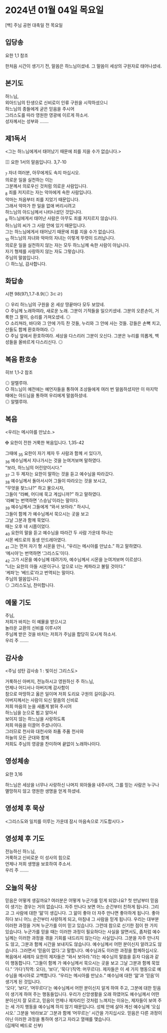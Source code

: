 # 2024년 01월 04일 목요일

[백] 주님 공현 대축일 전 목요일  


## 입당송

요한 1,1 참조

한처음 시간이 생기기 전, 말씀은 하느님이셨네. 그 말씀이 세상의 구원자로 태어나셨네.  
  
## 본기도

하느님,  
외아드님의 탄생으로 신비로이 인류 구원을 시작하셨으니  
하느님의 종들에게 굳은 믿음을 주시어  
그리스도를 따라 영원한 영광에 이르게 하소서.  
성자께서는 성부와 …….  
  
## 제1독서

<그는 하느님에게서 태어났기 때문에 죄를 지을 수가 없습니다.>

▥ 요한 1서의 말씀입니다. 3,7-10

<sub>7</sub> 자녀 여러분, 아무에게도 속지 마십시오.  
의로운 일을 실천하는 이는  
그분께서 의로우신 것처럼 의로운 사람입니다.  
<sub>8</sub> 죄를 저지르는 자는 악마에게 속한 사람입니다.  
악마는 처음부터 죄를 지었기 때문입니다.  
그래서 악마가 한 일을 없애 버리시려고  
하느님의 아드님께서 나타나셨던 것입니다.  
<sub>9</sub> 하느님에게서 태어난 사람은 아무도 죄를 저지르지 않습니다.  
하느님의 씨가 그 사람 안에 있기 때문입니다.  
그는 하느님에게서 태어났기 때문에 죄를 지을 수가 없습니다.  
<sub>10</sub> 하느님의 자녀와 악마의 자녀는 이렇게 뚜렷이 드러납니다.  
의로운 일을 실천하지 않는 자는 모두 하느님께 속한 사람이 아닙니다.  
자기 형제를 사랑하지 않는 자도 그렇습니다.  
주님의 말씀입니다.  
◎ 하느님, 감사합니다.  
  
## 화답송

시편 98(97),1.7-8.9(◎ 3ㄷㄹ)

◎ 우리 하느님의 구원을 온 세상 땅끝마다 모두 보았네.  
○ 주님께 노래하여라, 새로운 노래. 그분이 기적들을 일으키셨네. 그분의 오른손이, 거룩한 그 팔이, 승리를 가져오셨네. ◎  
○ 소리쳐라, 바다와 그 안에 가득 찬 것들, 누리와 그 안에 사는 것들. 강들은 손뼉 치고, 산들도 함께 환호하여라. ◎  
○ 주님 앞에서 환호하여라. 세상을 다스리러 그분이 오신다. 그분은 누리를 의롭게, 백성들을 올바르게 다스리신다. ◎  
  
## 복음 환호송

히브 1,1-2 참조

◎ 알렐루야.  
○ 하느님이 예전에는 예언자들을 통하여 조상들에게 여러 번 말씀하셨지만 이 마지막 때에는 아드님을 통하여 우리에게 말씀하셨네.  
◎ 알렐루야.  
  
## 복음

<우리는 메시아를 만났소.>

✠ 요한이 전한 거룩한 복음입니다. 1,35-42

그때에 <sub>35</sub> 요한이 자기 제자 두 사람과 함께 서 있다가,  
<sub>36</sub> 예수님께서 지나가시는 것을 눈여겨보며 말하였다.  
“보라, 하느님의 어린양이시다.”  
<sub>37</sub> 그 두 제자는 요한이 말하는 것을 듣고 예수님을 따라갔다.  
<sub>38</sub> 예수님께서 돌아서시어 그들이 따라오는 것을 보시고,  
“무엇을 찾느냐?” 하고 물으시자,  
그들이 “라삐, 어디에 묵고 계십니까?” 하고 말하였다.  
‘라삐’는 번역하면 ‘스승님’이라는 말이다.  
<sub>39</sub> 예수님께서 그들에게 “와서 보아라.” 하시니,  
그들이 함께 가 예수님께서 묵으시는 곳을 보고  
그날 그분과 함께 묵었다.  
때는 오후 네 시쯤이었다.  
<sub>40</sub> 요한의 말을 듣고 예수님을 따라간 두 사람 가운데 하나는  
시몬 베드로의 동생 안드레아였다.  
<sub>41</sub> 그는 먼저 자기 형 시몬을 만나, “우리는 메시아를 만났소.” 하고 말하였다.  
‘메시아’는 번역하면 ‘그리스도’이다.  
<sub>42</sub> 그가 시몬을 예수님께 데려가자, 예수님께서 시몬을 눈여겨보며 이르셨다.  
“너는 요한의 아들 시몬이구나. 앞으로 너는 케파라고 불릴 것이다.”  
‘케파’는 ‘베드로’라고 번역되는 말이다.  
주님의 말씀입니다.  
◎ 그리스도님, 찬미합니다.  
  
## 예물 기도

주님,  
저희가 바치는 이 예물을 받으시고  
놀라운 교환의 신비를 이루시어  
주님께 받은 것을 바치는 저희가 주님을 합당히 모시게 하소서.  
우리 주 …….  
  
## 감사송

<주님 성탄 감사송 1 : 빛이신 그리스도>

거룩하신 아버지, 전능하시고 영원하신 주 하느님,  
언제나 어디서나 아버지께 감사함이  
참으로 마땅하고 옳은 일이며 저희 도리요 구원의 길이옵니다.  
아버지께서는 사람이 되신 말씀의 신비로  
저희 마음의 눈을 새롭게 밝혀 주시어  
하느님을 눈으로 뵙고 알아서  
보이지 않는 하느님을 사랑하도록  
저희 마음을 이끌어 주셨나이다.  
그러므로 천사와 대천사와 좌품 주품 천사와  
하늘의 모든 군대와 함께  
저희도 주님의 영광을 찬미하며 끝없이 노래하나이다.  
  
## 영성체송

요한 3,16

하느님은 세상을 너무나 사랑하신 나머지 외아들을 내주시어, 그를 믿는 사람은 누구나 멸망하지 않고 영원한 생명을 얻게 하셨네.  
  
## 영성체 후 묵상

<그리스도와 일치를 이루는 가운데 잠시 마음속으로 기도합시다.>  
## 영성체 후 기도

전능하신 하느님,  
거룩하고 신비로운 이 성사의 힘으로  
언제나 저희 생명을 보호하여 주소서.  
우리 주 …….  
  
## 오늘의 묵상

믿음은 어떻게 생길까요? 여러분은 어떻게 누군가를 믿게 되었나요? 첫 만남부터 믿음이 생기는 경우는 거의 없습니다. 자주 만나다 보면 어느 순간부터 친하게 됩니다. 그리고 그 사람에 대한 ‘앎’이 생깁니다. 그 앎이 좋아 더 자주 만나면 좋아하게 됩니다. 좋아하다 보니 어느 순간부터 사랑하게 되고, 마침내 그 사람을 믿게 됩니다. 우리는 대부분 이러한 과정을 거쳐 누군가를 이미 믿고 있습니다. 그런데 참으로 신기한 점이 한 가지 있습니다. 누군가를 믿을 때는 이러한 과정이 필요하다는 사실을 알면서도, 좀처럼 예수님께는 이러한 과정을 겪을 기회를 내드리지 않는다는 사실입니다. 그분을 자주 만나지도 않고, 그분과 함께 시간을 보내지도 않습니다. 예수님께서 어떤 분이신지 알려고도 않습니다. 그러면서 ‘믿음이 없다.’고 말합니다. 예수님과도 이러한 과정을 함께하십시오.  
복음에서 세례자 요한의 제자들은 “와서 보아라.”라는 예수님의 말씀을 듣자 다음과 같이 행동합니다. “그들이 함께 가 예수님께서 묵으시는 곳을 보고 그날 그분과 함께 묵었다.” ‘가다’(직역: 오다), ‘보다’, ‘묵다’(직역: 머무르다). 제자들은 이 세 가지 행동으로 예수님을 메시아로 고백합니다. “우리는 메시아를 만났소.” 예수님에 대한 ‘앎’과 ‘믿음’이 생기게 된 것입니다.  
‘오다’, ‘보다’, ‘머무르다’는 예수님께서 어떤 분이신지 알게 하여 주고, 그분에 대한 믿음이 생기게 하여 주는 행동들입니다. 우리가 신앙생활을 오래 하였어도 예수님께서 어떤 분이신지 잘 모르고, 믿음이 언제나 제자리인 것처럼 느껴지는 이유는, 제자들이 보여 주는 세 가지 행동을 예수님께 하지 않기 때문입니다. 성체 안에 살아 계신 예수님께 ‘오십시오.’ 그분을 ‘바라보고’ 그분과 함께 ‘머무르는’ 시간을 가지십시오. 믿음은 다른 과정이 아닌 이러한 과정을 통하여 생기고 자라고 열매를 맺습니다.  
(김재덕 베드로 신부)